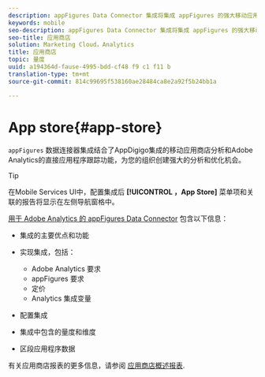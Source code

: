```yaml
---
description: appFigures Data Connector 集成将集成 appFigures 的强大移动应用商店分析与 Adobe Analytics 的直接应用程序跟踪功能整合在一起，为您的组织提供了强有力的分析和优化机会。
keywords: mobile
seo-description: appFigures Data Connector 集成将集成 appFigures 的强大移动应用商店分析与 Adobe Analytics 的直接应用程序跟踪功能整合在一起，为您的组织提供了强有力的分析和优化机会。
seo-title: 应用商店
solution: Marketing Cloud，Analytics
title: 应用商店
topic: 量度
uuid: a194364d-fause-4995-bdd-cf48 f9 c1 f11 b
translation-type: tm+mt
source-git-commit: 814c99695f538160ae28484ca8e2a92f5b24bb1a

---
```



# App store{#app-store}

`appFigures` 数据连接器集成结合了AppDigigo集成的移动应用商店分析和Adobe Analytics的直接应用程序跟踪功能，为您的组织创建强大的分析和优化机会。

>[!TIP]
>
>在Mobile Services UI中，配置集成后 **[!UICONTROL ，App Store]** 菜单项和关联的报告将显示在左侧导航窗格中。

[用于 Adobe Analytics 的 appFigures Data Connector](https://marketing.adobe.com/resources/help/en_US/connectors/appfigures/) 包含以下信息：
<!--REKHA: no idea where this guide lives-->

* 集成的主要优点和功能
* 实现集成，包括：

   * Adobe Analytics 要求
   * appFigures 要求
   * 定价
   * Analytics 集成变量

* 配置集成
* 集成中包含的量度和维度
* 区段应用程序数据

有关应用商店报表的更多信息，请参阅 [应用商店概述报表](/help/using/usage/c-app-store-store-performance.md).

